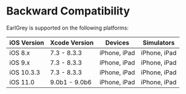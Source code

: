 # Backward Compatibility

EarlGrey is supported on the following platforms:


iOS Version  | Xcode Version | Devices           | Simulators
------------ | ------------- | ------------      | ------------
iOS 8.x      | 7.3 - 8.3.3   | iPhone, iPad      | iPhone, iPad
iOS 9.x      | 7.3 - 8.3.3   | iPhone, iPad      | iPhone, iPad
iOS 10.3.3   | 7.3 - 8.3.3   | iPhone, iPad      | iPhone, iPad
iOS 11.0     | 9.0b1 - 9.0b6 | iPhone, iPad      | iPhone, iPad
